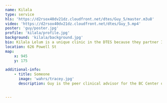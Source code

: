 ```yaml
---
name: Kilala
type: service
hls: 'https://d2rsox40dv21dz.cloudfront.net/dtes/Guy_5/master.m3u8'
video: 'https://d2rsox40dv21dz.cloudfront.net/dtes/Guy_5.mp4'
poster: 'guy/poster.jpg'
profile: 'kilala/profile.jpg'
background: 'kilala/background.jpg'
bio: Kilala Lelum is a unique clinic in the DTES because they partner Indigenous Elders with physicians and allied health professionals to provide physical, mental, emotional and spiritual care to the community of the DTES.
location: 626 Powell St
map:
    x: 945
    y: 175

additional-info: 
    - title: Someone
      image: 'wahrs/tracey.jpg'
      description: Guy is the peer clinical advisor for the BC Center on Substance Use, as well as the Overdose Emergency Response and Regional Addiction Program at Vancouver Coastal Health. He is an advocate for harm reduction, and shares his lived experiences with substance use as a reference for positive change.
    

---
```

